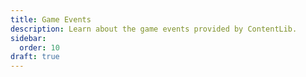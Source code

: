 ```yaml
---
title: Game Events
description: Learn about the game events provided by ContentLib.
sidebar:
  order: 10
draft: true
---
```

